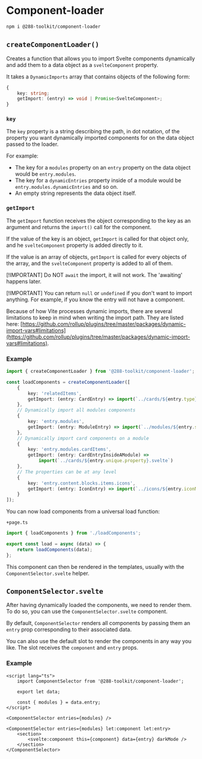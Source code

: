 # Component-loader

```sh
npm i @288-toolkit/component-loader
```

## `createComponentLoader()`

Creates a function that allows you to import Svelte components dynamically and add them to a data
object as a `svelteComponent` property.

It takes a `DynamicImports` array that contains objects of the following form:

```ts
{
	key: string;
	getImport: (entry) => void | Promise<SvelteComponent>;
}
```

### `key`

The `key` property is a string describing the path, in dot notation, of the property you want
dynamically imported components for on the data object passed to the loader.

For example:

-   The key for a `modules` property on an `entry` property on the data object would be
    `entry.modules`.
-   The key for a `dynamicEntries` property inside of a module would be
    `entry.modules.dynamicEntries` and so on.
-   An empty string represents the data object itself.

### `getImport`

The `getImport` function receives the object corresponding to the key as an argument and returns the
`import()` call for the component.

If the value of the key is an object, `getImport` is called for that object only, and he
`svelteComponent` property is added directly to it.

If the value is an array of objects, `getImport` is called for every objects of the array, and the
`svelteComponent` property is added to all of them.

[!IMPORTANT] Do NOT `await` the import, it will not work. The 'awaiting' happens later.

[!IMPORTANT] You can return `null` or `undefined` if you don't want to import anything. For example,
if you know the entry will not have a component.

Because of how Vite processes dynamic imports, there are several limitations to keep in mind when
writing the import path. They are listed here:
[https://github.com/rollup/plugins/tree/master/packages/dynamic-import-vars#limitations](https://github.com/rollup/plugins/tree/master/packages/dynamic-import-vars#limitations).

### Example

```ts
import { createComponentLoader } from '@288-toolkit/component-loader';

const loadComponents = createComponentLoader([
	{
		key: 'relatedItems',
		getImport: (entry: CardEntry) => import(`../cards/${entry.type}.svelte`)
	},
	// Dynamically import all modules components
	{
		key: 'entry.modules',
		getImport: (entry: ModuleEntry) => import(`../modules/${entry.section}.svelte`)
	},
	// Dynamically import card components on a module
	{
		key: 'entry.modules.cardItems',
		getImport: (entry: CardEntryInsideAModule) =>
			import(`../cards/${entry.unique.property}.svelte`)
	},
	// The properties can be at any level
	{
		key: 'entry.content.blocks.items.icons',
		getImport: (entry: IconEntry) => import(`../icons/${entry.iconName}.svelte`)
	}
]);
```

You can now load components from a universal load function:

`+page.ts`

```ts
import { loadComponents } from './loadComponents';

export const load = async (data) => {
	return loadComponents(data);
};
```

This component can then be rendered in the templates, usually with the `ComponentSelector.svelte`
helper.

## `ComponentSelector.svelte`

After having dynamically loaded the components, we need to render them. To do so, you can use the
`ComponentSelector.svelte` component.

By default, `ComponentSelector` renders all components by passing them an `entry` prop corresponding
to their associated data.

You can also use the default slot to render the components in any way you like. The slot receives
the `component` and `entry` props.

### Example

```svelte
<script lang="ts">
	import ComponentSelector from '@288-toolkit/component-loader';

	export let data;

	const { modules } = data.entry;
</script>

<ComponentSelector entries={modules} />

<ComponentSelector entries={modules} let:component let:entry>
	<section>
		<svelte:component this={component} data={entry} darkMode />
	</section>
</ComponentSelector>
```
